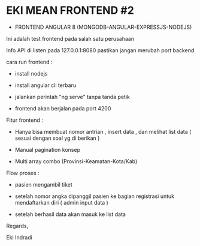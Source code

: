 # EKI MEAN FRONTEND #2


- FRONTEND ANGULAR 8 (MONGODB-ANGULAR-EXPRESSJS-NODEJS)


Ini adalah test frontend pada salah satu perusahaan

Info API di listen pada 127.0.0.1:8080  pastikan jangan merubah port backend



cara run frontend :

- install nodejs

- install angular cli terbaru

- jalankan perintah "ng serve" tanpa tanda petik

- frontend akan berjalan pada port 4200



Fitur frontend :

- Hanya bisa membuat nomor antrian , insert data ,  dan melihat list data ( sesuai dengan soal yg di berikan )

- Manual pagination konsep

- Multi array combo (Provinsi-Keamatan-Kota/Kab)



Flow proses :

- pasien mengambil tiket

- setelah nomor angka dipanggil pasien ke bagian registrasi untuk mendaftarkan diri ( admin input data )

- setelah berhasil data akan masuk ke list data



Regards,

Eki Indradi